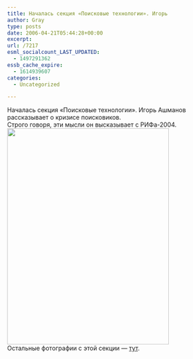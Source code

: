 ```yaml
---
title: Началась секция «Поисковые технологии». Игорь
author: Gray
type: posts
date: 2006-04-21T05:44:28+00:00
excerpt:
url: /7217
esml_socialcount_LAST_UPDATED:
  - 1497291362
essb_cache_expire:
  - 1614939607
categories:
  - Uncategorized

---
```








Началась секция &#171;Поисковые технологии&#187;. Игорь Ашманов рассказывает о кризисе поисковиков.  
Строго говоря, эти мысли он высказывает с РИФа-2004.  
<img src="https://i1.wp.com/images15.fotki.com/v232/photos/5/520379/3464936/cib232-vi.jpg?resize=375%2C500" title="" width="375" height="500" border="0" data-recalc-dims="1" />  
Остальные фотографии с этой секции &#8212; <a href="http://public.fotki.com/SergeyPetrenko/internet/cib-2006/search/" target="_blank">тут</a>.